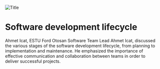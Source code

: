 ![Title](images/2.PNG)

# Software development lifecycle

Ahmet Icat, ESTU Ford Otosan Software Team Lead Ahmet Icat, discussed the various stages of the software development lifecycle, from planning to implementation and maintenance. He emphasized the importance of effective communication and collaboration between teams in order to deliver successful projects.